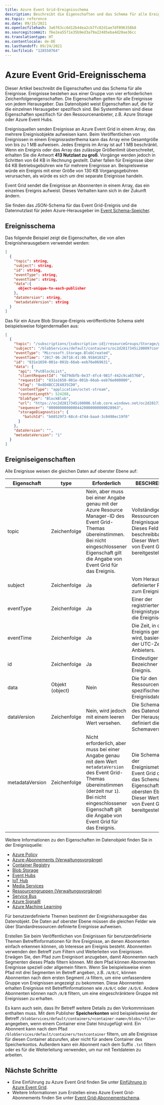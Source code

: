 ```yaml
---
title: Azure Event Grid-Ereignisschema
description: Beschreibt die Eigenschaften und das Schema für alle Ereignisse. Ereignisse bestehen aus einer Gruppe von vier erforderlichen Zeichenfolgeneigenschaften.
ms.topic: reference
ms.date: 09/15/2021
ms.openlocfilehash: 3a6f63cc6d12b44ea2cb7fc02d1ae7df096358b8
ms.sourcegitcommit: f6e2ea5571e35b9ed3a79a22485eba4d20ae36cc
ms.translationtype: HT
ms.contentlocale: de-DE
ms.lasthandoff: 09/24/2021
ms.locfileid: "128550764"
---
```

# <a name="azure-event-grid-event-schema"></a>Azure Event Grid-Ereignisschema

Dieser Artikel beschreibt die Eigenschaften und das Schema für alle Ereignisse. Ereignisse bestehen aus einer Gruppe von vier erforderlichen Zeichenfolgeneigenschaften. Die Eigenschaften gelten für alle Ereignisse von jedem Herausgeber. Das Datenobjekt weist Eigenschaften auf, die für die einzelnen Herausgeber spezifisch sind. Bei Systemthemen sind diese Eigenschaften spezifisch für den Ressourcenanbieter, z.B. Azure Storage oder Azure Event Hubs.

Ereignisquellen senden Ereignisse an Azure Event Grid in einem Array, das mehrere Ereignisobjekte aufweisen kann. Beim Veröffentlichen von Ereignissen in einem Ereignisrasterthema kann das Array eine Gesamtgröße von bis zu 1 MB aufweisen. Jedes Ereignis im Array ist auf 1 MB beschränkt. Wenn ein Ereignis oder das Array das zulässige Größenlimit überschreitet, erhalten Sie die Antwort **413 Nutzlast zu groß**. Vorgänge werden jedoch in Schritten von 64 KB in Rechnung gestellt. Daher fallen für Ereignisse über 64 KB Betriebsgebühren wie für mehrere Ereignisse an. Beispielsweise würde ein Ereignis mit einer Größe von 130 KB Vorgangsgebühren verursachen, als würde es sich um drei separate Ereignisse handeln.

Event Grid sendet die Ereignisse an Abonnenten in einem Array, das ein einzelnes Ereignis aufweist. Dieses Verhalten kann sich in der Zukunft ändern.

Sie finden das JSON-Schema für das Event Grid-Ereignis und die Datennutzlast für jeden Azure-Herausgeber im [Event Schema-Speicher](https://github.com/Azure/azure-rest-api-specs/tree/master/specification/eventgrid/data-plane).

## <a name="event-schema"></a>Ereignisschema

Das folgende Beispiel zeigt die Eigenschaften, die von allen Ereignisherausgebern verwendet werden:

```json
[
  {
    "topic": string,
    "subject": string,
    "id": string,
    "eventType": string,
    "eventTime": string,
    "data":{
      object-unique-to-each-publisher
    },
    "dataVersion": string,
    "metadataVersion": string
  }
]
```

Das für ein Azure Blob Storage-Ereignis veröffentlichte Schema sieht beispielsweise folgendermaßen aus:

```json
[
  {
    "topic": "/subscriptions/{subscription-id}/resourceGroups/Storage/providers/Microsoft.Storage/storageAccounts/xstoretestaccount",
    "subject": "/blobServices/default/containers/oc2d2817345i200097container/blobs/oc2d2817345i20002296blob",
    "eventType": "Microsoft.Storage.BlobCreated",
    "eventTime": "2017-06-26T18:41:00.9584103Z",
    "id": "831e1650-001e-001b-66ab-eeb76e069631",
    "data": {
      "api": "PutBlockList",
      "clientRequestId": "6d79dbfb-0e37-4fc4-981f-442c9ca65760",
      "requestId": "831e1650-001e-001b-66ab-eeb76e000000",
      "eTag": "0x8D4BCC2E4835CD0",
      "contentType": "application/octet-stream",
      "contentLength": 524288,
      "blobType": "BlockBlob",
      "url": "https://oc2d2817345i60006.blob.core.windows.net/oc2d2817345i200097container/oc2d2817345i20002296blob",
      "sequencer": "00000000000004420000000000028963",
      "storageDiagnostics": {
        "batchId": "b68529f3-68cd-4744-baa4-3c0498ec19f0"
      }
    },
    "dataVersion": "",
    "metadataVersion": "1"
  }
]
```

## <a name="event-properties"></a>Ereigniseigenschaften

Alle Ereignisse weisen die gleichen Daten auf oberster Ebene auf:

| Eigenschaft | type | Erforderlich | BESCHREIBUNG |
| -------- | ---- | -------- | ----------- |
| topic | Zeichenfolge | Nein, aber muss bei einer Angabe genau mit der Azure Resource Manager-ID des Event Grid-Themas übereinstimmen. Bei nicht eingeschlossener Eigenschaft gilt die Angabe von Event Grid für das Ereignis. | Vollständiger Ressourcenpfaf zur Ereignisquelle. Dieses Feld ist nicht beschreibbar. Dieser Wert wird von Event Grid bereitgestellt. |
| subject | Zeichenfolge | Ja | Vom Herausgeber definierter Pfad zum Ereignisbetreff |
| eventType | Zeichenfolge | Ja | Einer der registrierten Ereignistypen für die Ereignisquelle. |
| eventTime | Zeichenfolge | Ja | Die Zeit, in der das Ereignis generiert wird, basierend auf der UTC-Zeit des Anbieters. |
| id | Zeichenfolge | Ja | Eindeutiger Bezeichner für das Ereignis. |
| data | Objekt (object) | Nein | Die für den Ressourcenanbieter spezifischen Ereignisdaten. |
| dataVersion | Zeichenfolge | Nein, wird jedoch mit einem leeren Wert versehen. | Die Schemaversion des Datenobjekts. Der Herausgeber definiert die Schemaversion. |
| metadataVersion | Zeichenfolge | Nicht erforderlich, aber muss bei einer Angabe genau mit dem Wert `metadataVersion` des Event Grid-Themas übereinstimmen (derzeit nur `1`). Bei nicht eingeschlossener Eigenschaft gilt die Angabe von Event Grid für das Ereignis. | Die Schemaversion der Ereignismetadaten. Event Grid definiert das Schema der Eigenschaften der obersten Ebene. Dieser Wert wird von Event Grid bereitgestellt. |

Weitere Informationen zu den Eigenschaften im Datenobjekt finden Sie in der Ereignisquelle:

* [Azure Policy](./event-schema-policy.md)
* [Azure-Abonnements (Verwaltungsvorgänge)](event-schema-subscriptions.md)
* [Container Registry](event-schema-container-registry.md)
* [Blob Storage](event-schema-blob-storage.md)
* [Event Hubs](event-schema-event-hubs.md)
* [IoT Hub](event-schema-iot-hub.md)
* [Media Services](../media-services/latest/media-services-event-schemas.md?toc=%2fazure%2fevent-grid%2ftoc.json)
* [Ressourcengruppen (Verwaltungsvorgänge)](event-schema-resource-groups.md)
* [Service Bus](event-schema-service-bus.md)
* [Azure SignalR](event-schema-azure-signalr.md)
* [Azure Machine Learning](event-schema-machine-learning.md)

Für benutzerdefinierte Themen bestimmt der Ereignisherausgeber das Datenobjekt. Die Daten auf oberster Ebene müssen die gleichen Felder wie über Standardressourcen definierte Ereignisse aufweisen.

Erstellen Sie beim Veröffentlichen von Ereignissen für benutzerdefinierte Themen Betreffinformationen für Ihre Ereignisse, an denen Abonnenten einfach erkennen können, ob Interesse am Ereignis besteht. Abonnenten verwenden den Betreff zum Filtern und Weiterleiten von Ereignissen. Erwägen Sie, den Pfad zum Ereignisort anzugeben, damit Abonnenten nach Segmenten dieses Pfads filtern können. Mit dem Pfad können Abonnenten Ereignisse speziell oder allgemein filtern. Wenn Sie beispielsweise einen Pfad mit drei Segmenten im Betreff angeben, z.B. `/A/B/C`, können Abonnenten nach dem ersten Segment `/A` filtern, um eine umfassendere Gruppe von Ereignissen angezeigt zu bekommen. Diese Abonnenten erhalten Ereignisse mit Betreffinformationen wie `/A/B/C` oder `/A/D/E`. Andere Abonnenten können nach `/A/B` filtern, um eine eingeschränktere Gruppe mit Ereignissen zu erhalten.

Es kann auch sein, dass Ihr Betreff weitere Details zu den Vorkommnissen enthalten muss. Mit dem Publisher **Speicherkonten** wird beispielsweise der Betreff `/blobServices/default/containers/<container-name>/blobs/<file>` angegeben, wenn einem Container eine Datei hinzugefügt wird. Ein Abonnent kann nach dem Pfad `/blobServices/default/containers/testcontainer` filtern, um alle Ereignisse für diesen Container abzurufen, aber nicht für andere Container des Speicherkontos. Außerdem kann ein Abonnent nach dem Suffix `.txt` filtern oder es für die Weiterleitung verwenden, um nur mit Textdateien zu arbeiten.

## <a name="next-steps"></a>Nächste Schritte

* Eine Einführung zu Azure Event Grid finden Sie unter [Einführung in Azure Event Grid](overview.md).
* Weitere Informationen zum Erstellen eines Azure Event Grid-Abonnements finden Sie unter [Event Grid-Abonnementschema](subscription-creation-schema.md).
